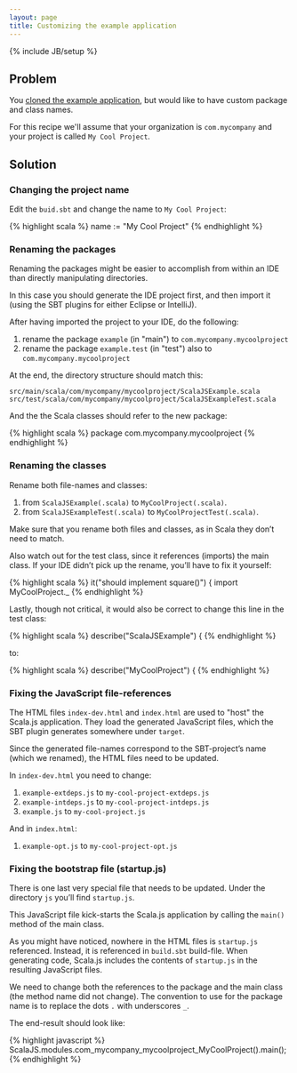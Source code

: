 ```yaml
---
layout: page
title: Customizing the example application
---
```

{% include JB/setup %}

## Problem

You [cloned the example application](./example-app.html), but would like to have custom package and class names.

For this recipe we'll assume that your organization is `com.mycompany` and your project is called `My Cool Project`.

## Solution

### Changing the project name

Edit the `buid.sbt` and change the name to `My Cool Project`:

{% highlight scala %}
name := "My Cool Project"
{% endhighlight %}

### Renaming the packages

Renaming the packages might be easier to accomplish from within an IDE than directly manipulating directories.

In this case you should generate the IDE project first, and then import it (using the SBT plugins for either Eclipse or IntelliJ).

After having imported the project to your IDE, do the following:

1. rename the package `example` (in "main") to `com.mycompany.mycoolproject`
2. rename the package `example.test` (in "test") also to `com.mycompany.mycoolproject`

At the end, the directory structure should match this:

    src/main/scala/com/mycompany/mycoolproject/ScalaJSExample.scala
    src/test/scala/com/mycompany/mycoolproject/ScalaJSExampleTest.scala

And the the Scala classes should refer to the new package:

{% highlight scala %}
package com.mycompany.mycoolproject
{% endhighlight %}

### Renaming the classes

Rename both file-names and classes:

1. from `ScalaJSExample(.scala)` to `MyCoolProject(.scala)`.
2. from `ScalaJSExampleTest(.scala)` to `MyCoolProjectTest(.scala)`.

Make sure that you rename both files and classes, as in Scala they don’t need to match.

Also watch out for the test class, since it references (imports) the main class. If your IDE didn’t pick up the rename, you’ll have to fix it yourself:

{% highlight scala %}
it("should implement square()") {
  import MyCoolProject._
{% endhighlight %}

Lastly, though not critical, it would also be correct to change this line in the test class:

{% highlight scala %}
describe("ScalaJSExample") {
{% endhighlight %}

to:

{% highlight scala %}
describe("MyCoolProject") {
{% endhighlight %}

### Fixing the JavaScript file-references

The HTML files `index-dev.html` and `index.html` are used to "host" the Scala.js application. They load the generated JavaScript files, which the SBT plugin generates somewhere under `target`.

Since the generated file-names correspond to the SBT-project’s name (which we renamed), the HTML files need to be updated.

In `index-dev.html` you need to change:

1. `example-extdeps.js` to `my-cool-project-extdeps.js`
2. `example-intdeps.js` to `my-cool-project-intdeps.js`
3. `example.js` to `my-cool-project.js`

And in `index.html`:

1. `example-opt.js` to `my-cool-project-opt.js`

### Fixing the bootstrap file (startup.js)

There is one last very special file that needs to be updated. Under the directory `js` you’ll find `startup.js`.

This JavaScript file kick-starts the Scala.js application by calling the `main()` method of the main class.

As you might have noticed, nowhere in the HTML files is `startup.js` referenced. Instead, it is referenced in `build.sbt` build-file. When generating code, Scala.js includes the contents of `startup.js` in the resulting JavaScript files.

We need to change both the references to the package and the main class (the method name did not change). The convention to use for the package name is to replace the dots `.` with underscores `_`.

The end-result should look like:

{% highlight javascript %}
ScalaJS.modules.com_mycompany_mycoolproject_MyCoolProject().main();
{% endhighlight %}
